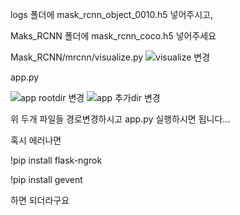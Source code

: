logs 폴더에 mask_rcnn_object_0010.h5 넣어주시고,

Maks_RCNN 폴더에 mask_rcnn_coco.h5 넣어주세요



Mask_RCNN/mrcnn/visualize.py
![visualize 변경](https://user-images.githubusercontent.com/75662287/119297250-902dc600-bc95-11eb-8b7a-6bdc4d837e48.PNG)


app.py

![app rootdir 변경](https://user-images.githubusercontent.com/75662287/119297269-96bc3d80-bc95-11eb-96b4-1bd7ab1a3c57.PNG)
![app 추가dir 변경](https://user-images.githubusercontent.com/75662287/119297276-98860100-bc95-11eb-90bc-5d71c849f461.PNG)

위 두개 파일들 경로변경하시고 app.py 실행하시면 됩니다...

혹시 에러나면

!pip install flask-ngrok

!pip install gevent

하면 되더라구요





